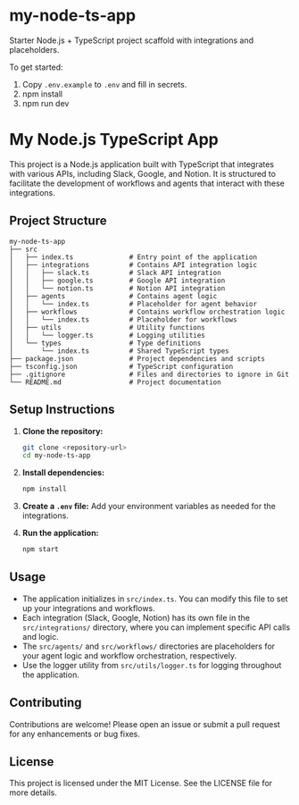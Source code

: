 # my-node-ts-app

Starter Node.js + TypeScript project scaffold with integrations and placeholders.

To get started:

1. Copy `.env.example` to `.env` and fill in secrets.
2. npm install
3. npm run dev
# My Node.js TypeScript App

This project is a Node.js application built with TypeScript that integrates with various APIs, including Slack, Google, and Notion. It is structured to facilitate the development of workflows and agents that interact with these integrations.

## Project Structure

```
my-node-ts-app
├── src
│   ├── index.ts              # Entry point of the application
│   ├── integrations          # Contains API integration logic
│   │   ├── slack.ts          # Slack API integration
│   │   ├── google.ts         # Google API integration
│   │   └── notion.ts         # Notion API integration
│   ├── agents                # Contains agent logic
│   │   └── index.ts          # Placeholder for agent behavior
│   ├── workflows             # Contains workflow orchestration logic
│   │   └── index.ts          # Placeholder for workflows
│   ├── utils                 # Utility functions
│   │   └── logger.ts         # Logging utilities
│   └── types                 # Type definitions
│       └── index.ts          # Shared TypeScript types
├── package.json              # Project dependencies and scripts
├── tsconfig.json             # TypeScript configuration
├── .gitignore                # Files and directories to ignore in Git
└── README.md                 # Project documentation
```

## Setup Instructions

1. **Clone the repository:**
   ```bash
   git clone <repository-url>
   cd my-node-ts-app
   ```

2. **Install dependencies:**
   ```bash
   npm install
   ```

3. **Create a `.env` file:**
   Add your environment variables as needed for the integrations.

4. **Run the application:**
   ```bash
   npm start
   ```

## Usage

- The application initializes in `src/index.ts`. You can modify this file to set up your integrations and workflows.
- Each integration (Slack, Google, Notion) has its own file in the `src/integrations/` directory, where you can implement specific API calls and logic.
- The `src/agents/` and `src/workflows/` directories are placeholders for your agent logic and workflow orchestration, respectively.
- Use the logger utility from `src/utils/logger.ts` for logging throughout the application.

## Contributing

Contributions are welcome! Please open an issue or submit a pull request for any enhancements or bug fixes.

## License

This project is licensed under the MIT License. See the LICENSE file for more details.